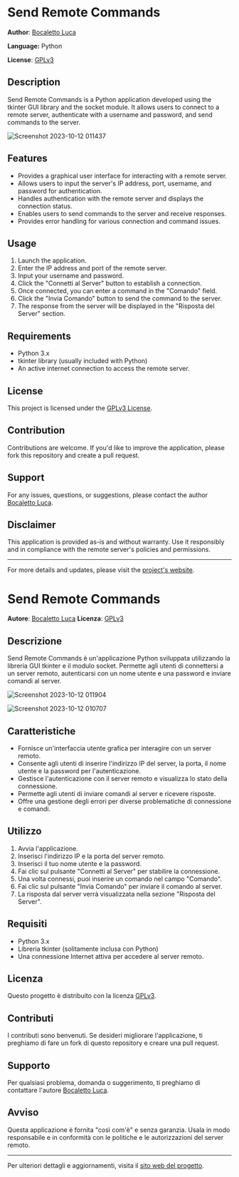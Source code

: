 # Send Remote Commands

**Author**: [Bocaletto Luca](https://bocaletto-luca.github.io)

**Language:** Python

**License**: [GPLv3](https://www.gnu.org/licenses/gpl-3.0.en.html)

## Description

Send Remote Commands is a Python application developed using the tkinter GUI library and the socket module. It allows users to connect to a remote server, authenticate with a username and password, and send commands to the server.

![Screenshot 2023-10-12 011437](https://github.com/elektronoide/Send-Remote-Commands/assets/134635227/29809f48-f7b1-4677-8f6a-7470023d658a)

## Features

- Provides a graphical user interface for interacting with a remote server.
- Allows users to input the server's IP address, port, username, and password for authentication.
- Handles authentication with the remote server and displays the connection status.
- Enables users to send commands to the server and receive responses.
- Provides error handling for various connection and command issues.

## Usage

1. Launch the application.
2. Enter the IP address and port of the remote server.
3. Input your username and password.
4. Click the "Connetti al Server" button to establish a connection.
5. Once connected, you can enter a command in the "Comando" field.
6. Click the "Invia Comando" button to send the command to the server.
7. The response from the server will be displayed in the "Risposta del Server" section.

## Requirements

- Python 3.x
- tkinter library (usually included with Python)
- An active internet connection to access the remote server.

## License

This project is licensed under the [GPLv3 License](https://www.gnu.org/licenses/gpl-3.0.en.html).

## Contribution

Contributions are welcome. If you'd like to improve the application, please fork this repository and create a pull request.

## Support

For any issues, questions, or suggestions, please contact the author [Bocaletto Luca](https://www.elektronoide.it).

## Disclaimer

This application is provided as-is and without warranty. Use it responsibly and in compliance with the remote server's policies and permissions.

---

For more details and updates, please visit the [project's website](https://www.elektronoide.it).

# Send Remote Commands

**Autore**: [Bocaletto Luca](https://www.elektronoide.it)
**Licenza**: [GPLv3](https://www.gnu.org/licenses/gpl-3.0.en.html)

## Descrizione

Send Remote Commands è un'applicazione Python sviluppata utilizzando la libreria GUI tkinter e il modulo socket. Permette agli utenti di connettersi a un server remoto, autenticarsi con un nome utente e una password e inviare comandi al server.

![Screenshot 2023-10-12 011904](https://github.com/elektronoide/Send-Remote-Commands/assets/134635227/4a829dba-0eaf-4820-8c03-9ae984785332)

![Screenshot 2023-10-12 010707](https://github.com/elektronoide/Send-Remote-Commands/assets/134635227/898bdc64-d70f-48fb-af06-5a2a39f04e44)

## Caratteristiche

- Fornisce un'interfaccia utente grafica per interagire con un server remoto.
- Consente agli utenti di inserire l'indirizzo IP del server, la porta, il nome utente e la password per l'autenticazione.
- Gestisce l'autenticazione con il server remoto e visualizza lo stato della connessione.
- Permette agli utenti di inviare comandi al server e ricevere risposte.
- Offre una gestione degli errori per diverse problematiche di connessione e comandi.

## Utilizzo

1. Avvia l'applicazione.
2. Inserisci l'indirizzo IP e la porta del server remoto.
3. Inserisci il tuo nome utente e la password.
4. Fai clic sul pulsante "Connetti al Server" per stabilire la connessione.
5. Una volta connessi, puoi inserire un comando nel campo "Comando".
6. Fai clic sul pulsante "Invia Comando" per inviare il comando al server.
7. La risposta dal server verrà visualizzata nella sezione "Risposta del Server".

## Requisiti

- Python 3.x
- Libreria tkinter (solitamente inclusa con Python)
- Una connessione Internet attiva per accedere al server remoto.

## Licenza

Questo progetto è distribuito con la licenza [GPLv3](https://www.gnu.org/licenses/gpl-3.0.en.html).

## Contributi

I contributi sono benvenuti. Se desideri migliorare l'applicazione, ti preghiamo di fare un fork di questo repository e creare una pull request.

## Supporto

Per qualsiasi problema, domanda o suggerimento, ti preghiamo di contattare l'autore [Bocaletto Luca](https://www.elektronoide.it).

## Avviso

Questa applicazione è fornita "così com'è" e senza garanzia. Usala in modo responsabile e in conformità con le politiche e le autorizzazioni del server remoto.

---

Per ulteriori dettagli e aggiornamenti, visita il [sito web del progetto](https://www.elektronoide.it).
